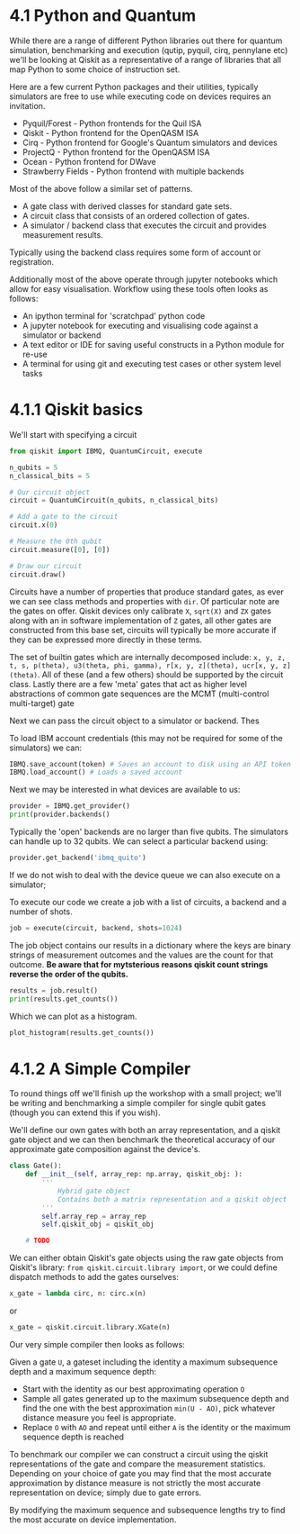# 4.1 Python and Quantum

While there are a range of different Python libraries out there for quantum simulation, benchmarking and execution (qutip, pyquil, cirq, pennylane etc) we'll be looking at Qiskit as a representative of a range of libraries that all map Python to some choice of instruction set.

Here are a few current Python packages and their utilities, typically simulators are free to use while executing code on devices requires an invitation.

 - Pyquil/Forest - Python frontends for the Quil ISA
 - Qiskit - Python frontend for the OpenQASM ISA
 - Cirq - Python frontend for Google's Quantum simulators and devices
 - ProjectQ - Python frontend for the OpenQASM ISA
 - Ocean - Python frontend for DWave
 - Strawberry Fields - Python frontend with multiple backends

Most of the above follow a similar set of patterns.

 - A gate class with derived classes for standard gate sets.
 - A circuit class that consists of an ordered collection of gates.
 - A simulator / backend class that executes the circuit and provides measurement results.

Typically using the backend class requires some form of account or registration. 

Additionally most of the above operate through jupyter notebooks which allow for easy visualisation. Workflow using these tools often looks as follows:

 - An ipython terminal for 'scratchpad' python code
 - A jupyter notebook for executing and visualising code against a simulator or backend
 - A text editor or IDE for saving useful constructs in a Python module for re-use
 - A terminal for using git and executing test cases or other system level tasks


# 4.1.1 Qiskit basics

We'll start with specifying a circuit
```python
from qiskit import IBMQ, QuantumCircuit, execute

n_qubits = 5
n_classical_bits = 5

# Our circuit object
circuit = QuantumCircuit(n_qubits, n_classical_bits)

# Add a gate to the circuit
circuit.x(0)

# Measure the 0th qubit
circuit.measure([0], [0]) 

# Draw our circuit
circuit.draw()
```
Circuits have a number of properties that produce standard gates, as ever we can see class methods and properties with `dir`. Of particular note are the gates on offer. Qiskit devices only calibrate `X`, `sqrt(X)` and `ZX` gates along with an in software implementation of `Z` gates, all other gates are constructed from this base set, circuits will typically be more accurate if they can be expressed more directly in these terms.

The set of builtin gates which are internally decomposed include: `x, y, z, t, s, p(theta), u3(theta, phi, gamma), r[x, y, z](theta), ucr[x, y, z](theta)`. All of these (and a few others) should be supported by the circuit class. Lastly there are a few 'meta' gates that act as higher level abstractions of common gate sequences are the MCMT (multi-control multi-target) gate 



Next we can pass the circuit object to a simulator or backend. Thes




To load IBM account credentials (this may not be required for some of the simulators) we can:
```python
IBMQ.save_account(token) # Saves an account to disk using an API token for loading later, can be done once per machine and then loaded from then on
IBMQ.load_account() # Loads a saved account
```

Next we may be interested in what devices are available to us:

```python
provider = IBMQ.get_provider()
print(provider.backends() 
```

Typically the 'open' backends are no larger than five qubits. The simulators can handle up to 32 qubits. We can select a particular backend using:

```python
provider.get_backend('ibmq_quito')
```
If we do not wish to deal with the device queue we can also execute on a simulator;  


To execute our code we create a job with a list of circuits, a backend and a number of shots.

```python
job = execute(circuit, backend, shots=1024)
```

The job object contains our results in a dictionary where the keys are binary strings of measurement outcomes and the values are the count for that outcome. **Be aware that for mytsterious reasons qiskit count strings reverse the order of the qubits.**
```python
results = job.result()
print(results.get_counts())
```

Which we can plot as a histogram.

```python
plot_histogram(results.get_counts())
```


# 4.1.2 A Simple Compiler

To round things off we'll finish up the workshop with a small project; we'll be writing and benchmarking a simple compiler for single qubit gates (though you can extend this if you wish).

We'll define our own gates with both an array representation, and a qiskit gate object and we can then benchmark the theoretical accuracy of our approximate gate composition against the device's. 

```python
class Gate():
    def __init__(self, array_rep: np.array, qiskit_obj: ):
        '''
            Hybrid gate object
            Contains both a matrix representation and a qiskit object
        '''
        self.array_rep = array_rep
        self.qiskit_obj = qiskit_obj

    # TODO
```

We can either obtain Qiskit's gate objects using the raw gate objects from Qiskit's library: `from qiskit.circuit.library import`, or we could define dispatch methods to add the gates ourselves:

```python
x_gate = lambda circ, n: circ.x(n)
```
or
```python
x_gate = qiskit.circuit.library.XGate(n)
```

Our very simple compiler then looks as follows:

Given a gate `U`, a gateset including the identity a maximum subsequence depth and a  maximum sequence depth:
 - Start with the identity as our best approximating operation `O`
 - Sample all gates generated up to the maximum subsequence depth and find the one with the best approximation `min(U - AO)`, pick whatever distance measure you feel is appropriate.
 - Replace `O` with `AO` and repeat until either `A` is the identity or the maximum sequence depth is reached

 To benchmark our compiler we can construct a circuit using the qiskit representations of the gate and compare the measurement statistics. Depending on your choice of gate you may find that the most accurate approximation by distance measure is not strictly the most accurate representation on device; simply due to gate errors. 

 By modifying the maximum sequence and subsequence lengths try to find the most accurate on device implementation.
